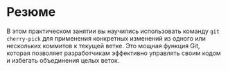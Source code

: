 # Резюме

В этом практическом занятии вы научились использовать команду `git cherry-pick` для применения конкретных изменений из одного или нескольких коммитов к текущей ветке. Это мощная функция Git, которая позволяет разработчикам эффективно управлять своим кодом и избегать объединения целых веток.
